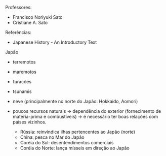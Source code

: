 Professores:
- Francisco Noriyuki Sato
- Cristiane A. Sato

Referências:
- Japanese History - An Introductory Text


Japão
- terremotos
- maremotos
- furacões
- tsunamis
- neve (principalmente no norte do Japão: Hokkaido, Aomori)

- poucos recursos naturais -> dependência do exterior (fornecimento de matéria-prima e combustíveis) -> é necessário ter boas relações com países vizinhos.
    - Rússia: reinvindica ilhas pertencentes ao Japão (norte)
    - China: pesca no Mar do Japão
    - Coréia do Sul: desentendimentos comerciais
    - Coréia do Norte: lança mísseis em direção ao Japão





